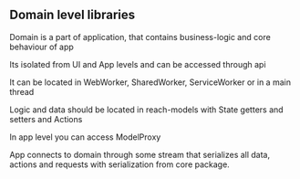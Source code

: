 ## Domain level libraries

Domain is a part of application, that contains business-logic and core behaviour of app

Its isolated from UI and App levels and can be accessed through api

It can be located in WebWorker, SharedWorker, ServiceWorker or in a main thread

Logic and data should be located in reach-models with State getters and setters and Actions

In app level you can access ModelProxy

App connects to domain through some stream that serializes all data, actions and requests with serialization from core package.


